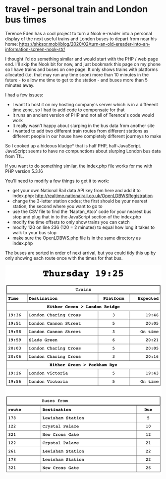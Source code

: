# travel - personal train and London bus times

Terence Eden has a cool project to turn a Nook e-reader into a personal display of the next useful trains and London buses to depart from near his home: https://shkspr.mobi/blog/2020/02/turn-an-old-ereader-into-an-information-screen-nook-str/ 

I thought I'd do something similar and would start with the PHP / web page end. I'll skip the Nook bit for now, and just bookmark this page on my phone so I have trains and buses on one page. It only shows trains with platforms allocated (i.e. that may run any time soon) more than 10 minutes in the future - to allow me time to get to the station - and buses more than 5 minutes away.

I had a few issues:
- I want to host it on my hosting company's server which is in a diffeeent time zone, so I had to add code to compensate for that
- It runs an ancient version of PHP and not all of Terence's code would work
- It really wasn't happy about slurping in the bus data from another site
- I wanted to add two different train routes from different stations as different people in our house have completely different journeys to make

So I cooked up a hideous kludge* that is half PHP, half-JavaScript. JavaScript seems to have no compunctions about slurping London bus data from TfL.

If you want to do something similar, the index.php file works for me with PHP version 5.3.16

You'll need to modify a few things to get it to work:
- get your own National Rail data API key from here and add it to index.php: http://realtime.nationalrail.co.uk/OpenLDBWSRegistration
- change the 3-letter station codes; the first should be your nearest station, the second where you want to go to
- use the CSV file to find the 'Naptan_Atco' code for your nearest bus stop and plug that in to the JavaScript section of the index.php
- modify the time offsets to only show trains you can catch
- modify 120 on line 236 (120 = 2 minutes) to equal how long it takes to walk to your bus stop 
- make sure the OpenLDBWS.php file is in the same directory as index.php

The buses are sorted in order of next arrival, but you could tidy this up by only showing each route once with the times for that bus.

![Screenshot](screenshot.png)
